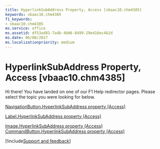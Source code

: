 ```yaml
---
title: HyperlinkSubAddress Property, Access [vbaac10.chm4385]
keywords: vbaac10.chm4385
f1_keywords:
- vbaac10.chm4385
ms.service: office
ms.assetid: df53ad81-7a4b-4b06-8499-29e416ec4b2d
ms.date: 06/08/2017
ms.localizationpriority: medium
---
```



# HyperlinkSubAddress Property, Access [vbaac10.chm4385]

Hi there! You have landed on one of our F1 Help redirector pages. Please select the topic you were looking for below.

[NavigationButton.HyperlinkSubAddress property (Access)](https://msdn.microsoft.com/library/0fe41327-293b-ad6c-b8fe-0b30d472d9c9%28Office.15%29.aspx)

[Label.HyperlinkSubAddress property (Access)](https://msdn.microsoft.com/library/3f5cc647-71d8-59bc-b58a-931d1e76e849%28Office.15%29.aspx)

[Image.HyperlinkSubAddress property (Access)](https://msdn.microsoft.com/library/ba6f27ec-d28b-e495-4e63-9355cd26630b%28Office.15%29.aspx)
[CommandButton.HyperlinkSubAddress property (Access)](https://msdn.microsoft.com/library/1c8af1e0-f978-0eb2-c3b5-f5ea9ab84892%28Office.15%29.aspx)

[!include[Support and feedback](~/includes/feedback-boilerplate.md)]